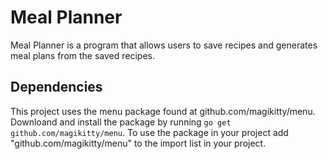 # Meal Planner

Meal Planner is a program that allows users to save recipes and generates meal plans from the saved recipes.

## Dependencies

This project uses the menu package found at github.com/magikitty/menu. Downloand and install the package by running `go get github.com/magikitty/menu`. To use the package in your project add "github.com/magikitty/menu" to the import list in your project.
